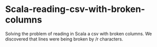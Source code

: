 # Scala-reading-csv-with-broken-columns
Solving the problem of reading in Scala a csv with broken columns. We discovered that lines were being broken by /r characters.
